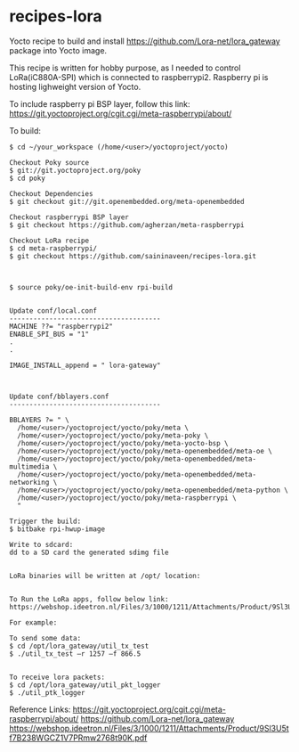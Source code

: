 # recipes-lora
Yocto recipe to build and install https://github.com/Lora-net/lora_gateway package into Yocto image.


This recipe is written for hobby purpose, as I needed to control LoRa(iC880A-SPI) which is connected to
raspberrypi2. Raspberry pi is hosting lighweight version of Yocto.

To include raspberry pi BSP layer, follow this link:
https://git.yoctoproject.org/cgit.cgi/meta-raspberrypi/about/


To build:

	$ cd ~/your_workspace (/home/<user>/yoctoproject/yocto)

	Checkout Poky source
	$ git://git.yoctoproject.org/poky
	$ cd poky

	Checkout Dependencies
	$ git checkout git://git.openembedded.org/meta-openembedded

	Checkout raspberrypi BSP layer
	$ git checkout https://github.com/agherzan/meta-raspberrypi

	Checkout LoRa recipe
	$ cd meta-raspberrypi/
	$ git checkout https://github.com/saininaveen/recipes-lora.git



	$ source poky/oe-init-build-env rpi-build	
	

	Update conf/local.conf
	--------------------------------------
	MACHINE ??= "raspberrypi2"
	ENABLE_SPI_BUS = "1"
	.
	.

	IMAGE_INSTALL_append = " lora-gateway"



	Update conf/bblayers.conf
	--------------------------------------

	BBLAYERS ?= " \
	  /home/<user>/yoctoproject/yocto/poky/meta \
	  /home/<user>/yoctoproject/yocto/poky/meta-poky \
	  /home/<user>/yoctoproject/yocto/poky/meta-yocto-bsp \
	  /home/<user>/yoctoproject/yocto/poky/meta-openembedded/meta-oe \
	  /home/<user>/yoctoproject/yocto/poky/meta-openembedded/meta-multimedia \
	  /home/<user>/yoctoproject/yocto/poky/meta-openembedded/meta-networking \
	  /home/<user>/yoctoproject/yocto/poky/meta-openembedded/meta-python \
	  /home/<user>/yoctoproject/yocto/poky/meta-raspberrypi \
	  "

	Trigger the build:
	$ bitbake rpi-hwup-image

	Write to sdcard:
	dd to a SD card the generated sdimg file	


	LoRa binaries will be written at /opt/ location:
	

	To Run the LoRa apps, follow below link:
	https://webshop.ideetron.nl/Files/3/1000/1211/Attachments/Product/9Sl3U5tf7B238WGCZ1V7PRmw2768t90K.pdf

	For example:

	To send some data:
	$ cd /opt/lora_gateway/util_tx_test
	$ ./util_tx_test –r 1257 –f 866.5


	To receive lora packets:
	$ cd /opt/lora_gateway/util_pkt_logger
	$ ./util_ptk_logger




Reference Links:
https://git.yoctoproject.org/cgit.cgi/meta-raspberrypi/about/
https://github.com/Lora-net/lora_gateway
https://webshop.ideetron.nl/Files/3/1000/1211/Attachments/Product/9Sl3U5tf7B238WGCZ1V7PRmw2768t90K.pdf

	



